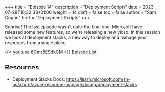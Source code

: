 +++
title = "Episode 14"
description = "Deployment Scripts"
date = 2023-07-28T16:32:38+01:00
weight = 14
draft = false
toc = false
author = "Sam Cogan"
bref = "Deployment-Scripts"
+++

Suprise! The last episode wasn't quite the final one. Microsoft have released some new features, so we're releasing a new video. In this session we look at deployment stacks, a new way to deploy and manage your resources from a single place.

{{< youtube 6Cmz5ESdkCM >}}
[Episode List](/docs)

## Resources

- Deployment Stacks Docs:  https://learn.microsoft.com/en-us/azure/azure-resource-manager/bicep/deployment-stacks
